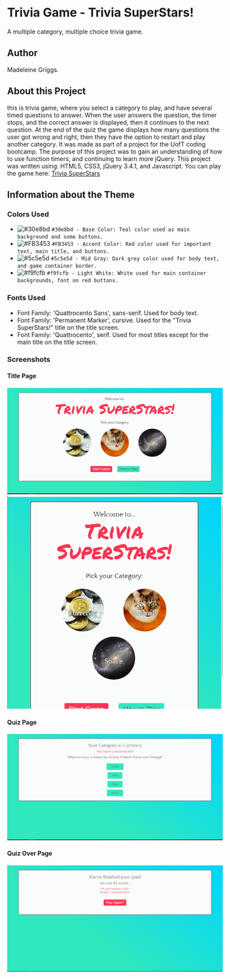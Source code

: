 # Trivia Game - Trivia SuperStars!
A multiple category, multiple choice trivia game.

## Author
Madeleine Griggs.

## About this Project
this is trivia game, where you select a category to play, and have several timed questions to answer. When the user answers the question, the timer stops, and the correct answer is displayed, then it continues to the next question. At the end of the quiz the game displays how many questions the user got wrong and right, then they have the option to restart and play another category. It was made as part of a project for the UofT coding bootcamp. The purpose of this project was to gain an understanding of how to use function timers, and continuing to learn more jQuery.
This project was written using: HTML5, CSS3, jQuery 3.4.1, and Javascript.
You can play the game here:
[Trivia SuperStars](https://madeleinegriggs.github.io/trivia-game/)



## Information about the Theme

### Colors Used
- ![#30e8bd](https://placehold.it/15/30e8bd/000000?text=+) `#30e8bd - Base Color: Teal color used as main background and some buttons.`
- ![#FB3453](https://placehold.it/15/FB3453/000000?text=+) `#FB3453 - Accent Color: Red color used for important text, main title, and buttons.`
- ![#5c5e5d](https://placehold.it/15/5c5e5d/000000?text=+) `#5c5e5d - Mid Gray: Dark grey color used for body text, and game container border.`
- ![#f9fcfb](https://placehold.it/15/f9fcfb/000000?text=+) `#f9fcfb - Light White: White used for main container backgrounds, font on red buttons.`

### Fonts Used
- Font Family: 'Quattrocento Sans', sans-serif. Used for body text.
- Font Family: 'Permanent Marker', cursive. Used for the "Trivia SuperStars!" title on the title screen.
- Font Family: 'Quattrocento', serif. Used for most titles except for the main title on the title screen.

### Screenshots

#### Title Page

![Image of Title Page Large Screen](assets/images/screenshotTitleFullSize.PNG)
![Image of Title Page Smaller Screen](assets/images/screenshotTitleHalfSize.PNG)

#### Quiz Page

![Image of Quiz Page](assets/images/screenshotQuizFullSize.PNG)

#### Quiz Over Page

![Image of Quiz Over Page](assets/images/screenshotQuizOverFullSize.PNG)

